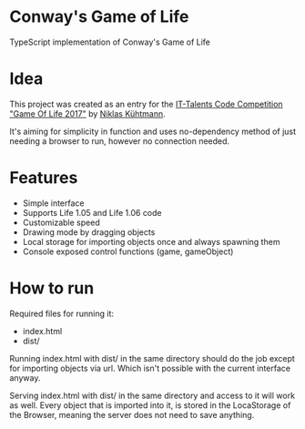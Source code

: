 # Conway's Game of Life
TypeScript implementation of Conway's Game of Life

# Idea
This project was created as an entry for the [IT-Talents Code Competition "Game Of Life 2017"](https://www.it-talents.de/foerderung/code-competition/code-competition-09-2017)
by [Niklas Kühtmann](https://github.com/IZEDx).

It's aiming for simplicity in function and uses no-dependency method of just needing a browser to run, however no connection needed.

# Features
 - Simple interface
 - Supports Life 1.05 and Life 1.06 code
 - Customizable speed
 - Drawing mode by dragging objects
 - Local storage for importing objects once and always spawning them
 - Console exposed control functions (game, gameObject)

# How to run
Required files for running it:
- index.html
- dist/

Running index.html with dist/ in the same directory should do the job
except for importing objects via url. Which isn't possible with the
current interface anyway.

Serving index.html with dist/ in the same directory and access to it will work as well.
Every object that is imported into it, is stored in the LocaStorage of the Browser,
meaning the server does not need to save anything.

